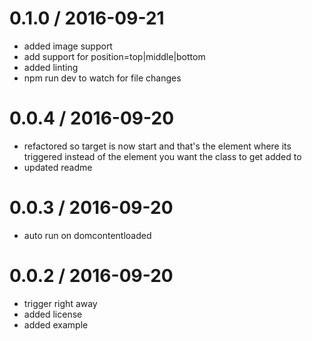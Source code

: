 
0.1.0 / 2016-09-21
==================

  * added image support
  * add support for position=top|middle|bottom
  * added linting
  * npm run dev to watch for file changes

0.0.4 / 2016-09-20
==================

  * refactored so target is now start and that's the element where its triggered instead of the element you want the class to get added to
  * updated readme

0.0.3 / 2016-09-20
==================

  * auto run on domcontentloaded

0.0.2 / 2016-09-20
==================

  * trigger right away
  * added license
  * added example
